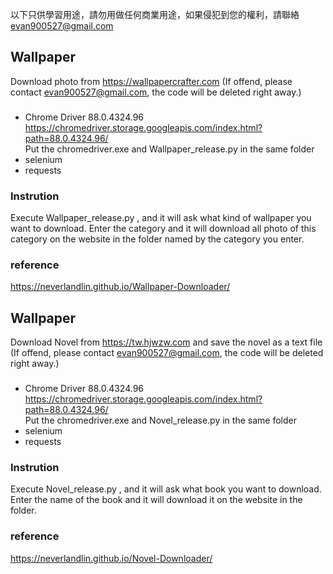 以下只供學習用途，請勿用做任何商業用途，如果侵犯到您的權利，請聯絡 evan900527@gmail.com
## Wallpaper
Download photo from https://wallpapercrafter.com (If offend, please contact evan900527@gmail.com, the code will be deleted right away.)
### 
- Chrome Driver 88.0.4324.96 <br>
  https://chromedriver.storage.googleapis.com/index.html?path=88.0.4324.96/ <br>
  Put the   chromedriver.exe   and   Wallpaper_release.py   in the same folder
- selenium
- requests
### Instrution
Execute   Wallpaper_release.py  , and it will ask what kind of wallpaper you want to download. Enter the category and it will download all photo of this category on the website in the folder named by the category you enter.
### reference
https://neverlandlin.github.io/Wallpaper-Downloader/

## Wallpaper
Download Novel from https://tw.hjwzw.com and save the novel as a text file (If offend, please contact evan900527@gmail.com, the code will be deleted right away.)
### 
- Chrome Driver 88.0.4324.96 <br>
  https://chromedriver.storage.googleapis.com/index.html?path=88.0.4324.96/ <br>
  Put the   chromedriver.exe   and   Novel_release.py   in the same folder
- selenium
- requests
### Instrution
Execute  Novel_release.py  , and it will ask what book you want to download. Enter the name of the book and it will download it on the website in the folder.
### reference
https://neverlandlin.github.io/Novel-Downloader/

